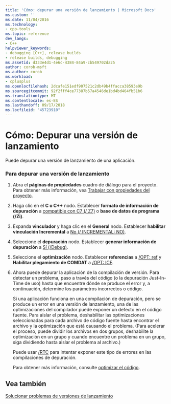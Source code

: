 ```yaml
---
title: 'Cómo: depurar una versión de lanzamiento | Microsoft Docs'
ms.custom: ''
ms.date: 11/04/2016
ms.technology:
- cpp-tools
ms.topic: reference
dev_langs:
- C++
helpviewer_keywords:
- debugging [C++], release builds
- release builds, debugging
ms.assetid: d333e4d1-4e6c-4384-84a9-cb549702da25
author: corob-msft
ms.author: corob
ms.workload:
- cplusplus
ms.openlocfilehash: 2dcafe151edf907521c2db49b4ffacca38593e9b
ms.sourcegitcommit: 92f2fff4ce77387b57a4546de1bd4bd464fb51b6
ms.translationtype: MT
ms.contentlocale: es-ES
ms.lasthandoff: 09/17/2018
ms.locfileid: "45723910"
---
```

# <a name="how-to-debug-a-release-build"></a>Cómo: Depurar una versión de lanzamiento

Puede depurar una versión de lanzamiento de una aplicación.

### <a name="to-debug-a-release-build"></a>Para depurar una versión de lanzamiento

1. Abra el **páginas de propiedades** cuadro de diálogo para el proyecto. Para obtener más información, vea [Trabajar con propiedades del proyecto](../../ide/working-with-project-properties.md).

1. Haga clic en el **C o C++** nodo. Establecer **formato de información de depuración** a [compatible con C7 (/ Z7)](../../build/reference/z7-zi-zi-debug-information-format.md) o **base de datos de programa (/Zi)**.

1. Expanda **vinculador** y haga clic en el **General** nodo. Establecer **habilitar vinculación Incremental** a [No (/ INCREMENTAL: NO)](../../build/reference/incremental-link-incrementally.md).

1. Seleccione el **depuración** nodo. Establecer **generar información de depuración** a [Sí (/Debug)](../../build/reference/debug-generate-debug-info.md).

1. Seleccione el **optimización** nodo. Establecer **referencias** a [/OPT: ref](../../build/reference/opt-optimizations.md) y **Habilitar plegamiento de COMDAT** a [/OPT: ICF](../../build/reference/opt-optimizations.md).

1. Ahora puede depurar la aplicación de la compilación de versión. Para detectar un problema, paso a través del código (o la depuración Just-In-Time de uso) hasta que encuentre dónde se produce el error y, a continuación, determine los parámetros incorrectos o código.

   Si una aplicación funciona en una compilación de depuración, pero se produce un error en una versión de lanzamiento, una de las optimizaciones del compilador puede exponer un defecto en el código fuente. Para aislar el problema, deshabilitar las optimizaciones seleccionadas para cada archivo de código fuente hasta encontrar el archivo y la optimización que está causando el problema. (Para acelerar el proceso, puede dividir los archivos en dos grupos, deshabilite la optimización en un grupo y cuando encuentre un problema en un grupo, siga dividiendo hasta aislar el problema al archivo.)

   Puede usar [/RTC](../../build/reference/rtc-run-time-error-checks.md) para intentar exponer este tipo de errores en las compilaciones de depuración.

   Para obtener más información, consulte [optimizar el código](../../build/reference/optimizing-your-code.md).

## <a name="see-also"></a>Vea también

[Solucionar problemas de versiones de lanzamiento](../../build/reference/fixing-release-build-problems.md)